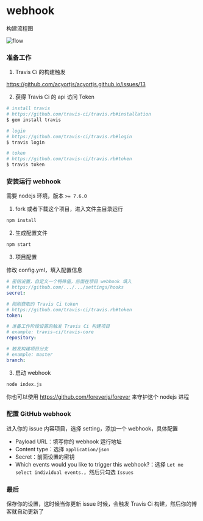 # webhook

构建流程图

![flow](https://cloud.githubusercontent.com/assets/2193211/25170520/7276e498-251d-11e7-8ced-38369c752c36.png)

### 准备工作

1. Travis Ci 的构建触发

https://github.com/acyortjs/acyortjs.github.io/issues/13

2. 获得 Travis Ci 的 api 访问 Token

```bash
# install travis
# https://github.com/travis-ci/travis.rb#installation
$ gem install travis

# login
# https://github.com/travis-ci/travis.rb#login
$ travis login

# token
# https://github.com/travis-ci/travis.rb#token
$ travis token
```

### 安装运行 webhook

需要 nodejs 环境，版本 `>= 7.6.0`

1. fork 或者下载这个项目，进入文件主目录运行

```bash
npm install
```

2. 生成配置文件

```bash
npm start
```

3. 项目配置

修改 config.yml，填入配置信息

```yml
# 密钥设置，自定义一个特殊值，后面在项目 webhook 填入
# https://github.com/.../.../settings/hooks
secret:

# 刚刚获取的 Travis Ci token
# https://github.com/travis-ci/travis.rb#token
token:

# 准备工作阶段设置的触发 Travis Ci 构建项目
# example: travis-ci/travis-core
repository:

# 触发构建项目分支
# example: master
branch:
```

3. 启动 webhook

```bash
node index.js
```

你也可以使用 https://github.com/foreverjs/forever 来守护这个 nodejs 进程

### 配置 GitHub webhook

进入你的 issue 内容项目，选择 setting，添加一个 webhook，具体配置

- Payload URL：填写你的 webhook 运行地址
- Content type：选择 `application/json`
- Secret：前面设置的密钥
- Which events would you like to trigger this webhook?：选择 `Let me select individual events.`，然后只勾选 `Issues`

### 最后

保存你的设置，这时候当你更新 issue 时候，会触发 Travis Ci 构建，然后你的博客就自动更新了


